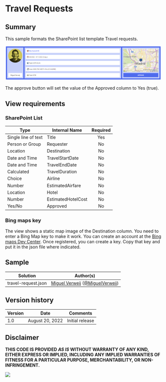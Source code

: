 # Travel Requests

## Summary
This sample formats the SharePoint list template Travel requests.

![screenshot of the sample](./assets/screenshot.png)

The approve button will set the value of the Approved column to Yes (true).

## View requirements

### SharePoint List

|Type                |Internal Name     |Required|
|--------------------|------------------|:------:|
|Single line of text |Title             |Yes     |
|Person or Group     |Requester         |No      |
|Location            |Destination       |No      |
|Date and Time       |TravelStartDate   |No      |
|Date and Time       |TravelEndDate     |No      |
|Calculated          |TravelDuration    |No      |
|Choice              |Airline           |No      |
|Number              |EstimatedAirfare  |No      |
|Location            |Hotel             |No      |
|Number              |EstimatedHotelCost|No      |
|Yes/No              |Approved          |No      |

### Bing maps key

The view shows a static map image of the Destination column. You need to enter a Bing Map key to make it work. You can create an account at the [Bing maps Dev Center](https://www.bingmapsportal.com/). Once registered, you can create a key. Copy that key and put it in the json file where indicated.

## Sample

Solution|Author(s)
--------|---------
travel-request.json | [Miguel Verweij](https://github.com/miguelverweij) ([@MiguelVerweij](https://twitter.com/MiguelVerweij))

## Version history

Version |Date              |Comments
--------|------------------|--------
1.0     |August 20, 2022   |Initial release

## Disclaimer
**THIS CODE IS PROVIDED *AS IS* WITHOUT WARRANTY OF ANY KIND, EITHER EXPRESS OR IMPLIED, INCLUDING ANY IMPLIED WARRANTIES OF FITNESS FOR A PARTICULAR PURPOSE, MERCHANTABILITY, OR NON-INFRINGEMENT.**

<img src="https://pnptelemetry.azurewebsites.net/list-formatting/view-samples/butterfly-chart" />
